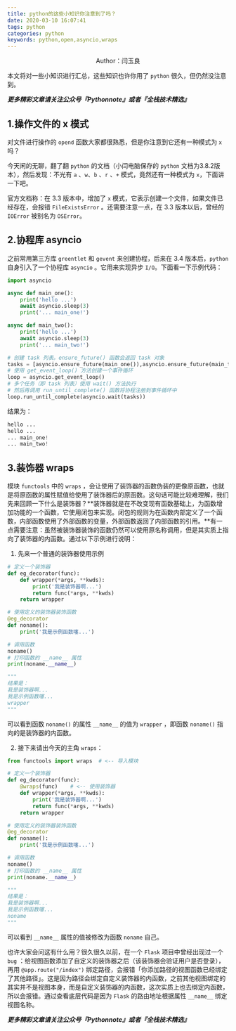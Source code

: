 ```yaml
---
title: python的这些小知识你注意到了吗？
date: 2020-03-10 16:07:41
tags: python
categories: python
keywords: python,open,asyncio,wraps
---
```


<center>Author：闫玉良</center>

本文将对一些小知识进行汇总，这些知识也许你用了 `python` 很久，但仍然没注意到。

<!--more-->

***更多精彩文章请关注公众号『Pythonnote』或者『全栈技术精选』***

## 1.操作文件的 x 模式

对文件进行操作的 `opend` 函数大家都很熟悉，但是你注意到它还有一种模式为 `x` 吗？

今天闲的无聊，翻了翻 `python` 的文档（小闫电脑保存的 `python` 文档为3.8.2版本），然后发现：不光有 `a` 、`w`、`b` 、`r` 、`+` 模式，竟然还有一种模式为 `x`，下面讲一下吧。

官方文档称：在 3.3 版本中，增加了 `x` 模式，它表示创建一个文件，如果文件已经存在，会报错 `FileExistsError` 。还需要注意一点，在 3.3 版本以后，曾经的 `IOError` 被别名为 `OSError`。

## 2.协程库 asyncio

之前常用第三方库 `greentlet` 和 `gevent` 来创建协程，后来在 3.4 版本后，`python` 自身引入了一个协程库 `asyncio` 。它用来实现异步 `I/O`。下面看一下示例代码： 

```python
import asyncio

async def main_one():
    print('hello ...')
    await asyncio.sleep(3)
    print('... main_one!')

async def main_two():
    print('hello ...')
    await asyncio.sleep(3)
    print('... main_two!')

# 创建 task 列表。ensure_future() 函数会返回 task 对象
tasks = [asyncio.ensure_future(main_one()),asyncio.ensure_future(main_two())]
# 使用 get_event_loop() 方法创建一个事件循环
loop = asyncio.get_event_loop()
# 多个任务（即 task 列表）使用 wait() 方法执行
# 然后再调用 run_until_complete() 函数将协程注册到事件循环中
loop.run_until_complete(asyncio.wait(tasks))
```

结果为：

```python
hello ...
hello ...
... main_one!
... main_two!
```

## 3.装饰器 wraps

模块 `functools` 中的 `wraps` ，会让使用了装饰器的函数伪装的更像原函数，也就是将原函数的属性赋值给使用了装饰器后的原函数。这句话可能比较难理解，我们先来回顾一下什么是装饰器？**装饰器就是在不改变现有函数基础上，为函数增加功能的一个函数，它使用闭包来实现。闭包的规则为在函数内部定义了一个函数，内部函数使用了外部函数的变量，外部函数返回了内部函数的引用。**有一点需要注意：虽然被装饰器装饰的函数仍然可以使用原名称调用，但是其实质上指向了装饰器的内函数。通过以下示例进行说明：

1) 先来一个普通的装饰器使用示例

```python
# 定义一个装饰器
def eg_decorator(func):
    def wrapper(*args, **kwds):
        print('我是装饰器啊...')
        return func(*args, **kwds)
    return wrapper

# 使用定义的装饰器装饰函数
@eg_decorator
def noname():
    print('我是示例函数噻...')

# 调用函数
noname()
# 打印函数的 __name__ 属性
print(noname.__name__)

"""
结果是：
我是装饰器啊...
我是示例函数噻...
wrapper
"""
```

可以看到函数 `noname()` 的属性 `__name__` 的值为 `wrapper` ，即函数 `noname()` 指向的是装饰器的内函数。

2) 接下来请出今天的主角 `wraps`：

```python
from functools import wraps  # <-- 导入模块

# 定义一个装饰器
def eg_decorator(func):
    @wraps(func)    # <-- 使用装饰器
    def wrapper(*args, **kwds):
        print('我是装饰器啊...')
        return func(*args, **kwds)
    return wrapper

# 使用定义的装饰器装饰函数
@eg_decorator
def noname():
    print('我是示例函数噻...')

# 调用函数
noname()
# 打印函数的 __name__ 属性
print(noname.__name__)

"""
结果是：
我是装饰器啊...
我是示例函数噻...
noname
"""
```

可以看到 `__name__` 属性的值被修改为函数 `noname` 自己。

也许大家会问这有什么用？很久很久以前，在一个 `Flask` 项目中曾经出现过一个 `bug` ：给视图函数添加了自定义的装饰器之后（该装饰器会验证用户是否登录），再用 `@app.route("/index")` 绑定路径，会报错「你添加路径的视图函数已经绑定了其他路径」。这是因为路径会绑定自定义装饰器的内函数，之前其他视图绑定的其实并不是视图本身，而是自定义装饰器的内函数，这次实质上也去绑定内函数，所以会报错。通过查看底层代码是因为 `Flask` 的路由地址根据属性 `__name__` 绑定视图名称。

***更多精彩文章请关注公众号『Pythonnote』或者『全栈技术精选』***